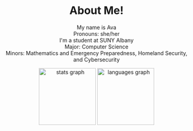 <h1 align="center">About Me!</h1>
<p align="center"> My name is Ava <br> Pronouns: she/her <br> I'm a student at SUNY Albany <br>Major: Computer Science<br>Minors: Mathematics and Emergency Preparedness, Homeland Security, and Cybersecurity</p>


<div align="center">
  <img src="https://github-readme-stats.vercel.app/api?username=bigmaccar&hide_title=false&hide_rank=false&show_icons=true&include_all_commits=true&count_private=true&disable_animations=false&theme=dracula&locale=en&hide_border=false" height="150" alt="stats graph"  />
  <img src="https://github-readme-stats.vercel.app/api/top-langs?username=bigmaccar&locale=en&hide_title=false&layout=compact&card_width=320&langs_count=5&theme=dracula&hide_border=false" height="150" alt="languages graph"  />
</div>

###

###


###

<br clear="both">


###

